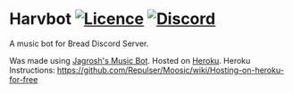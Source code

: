 # Harvbot [![Licence](https://img.shields.io/badge/license-GPL--3.0-brightgreen.svg)](https://github.com/arcade-master/arcade/blob/master/LICENSE) [![Discord](https://discordapp.com/api/guilds/524047249408393216/widget.png)](https://discord.gg/d52Wm9Y)
A music bot for Bread Discord Server. 

Was made using [Jagrosh's Music Bot](https://github.com/jagrosh/MusicBot).
Hosted on [Heroku](heroku.com).
Heroku Instructions: https://github.com/Repulser/Moosic/wiki/Hosting-on-heroku-for-free
